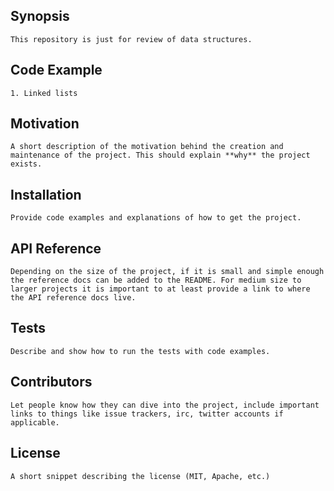 ## Synopsis

    This repository is just for review of data structures.

## Code Example

    1. Linked lists

## Motivation

    A short description of the motivation behind the creation and maintenance of the project. This should explain **why** the project exists.

## Installation

    Provide code examples and explanations of how to get the project.

## API Reference

    Depending on the size of the project, if it is small and simple enough the reference docs can be added to the README. For medium size to larger projects it is important to at least provide a link to where the API reference docs live.

## Tests

    Describe and show how to run the tests with code examples.

## Contributors

    Let people know how they can dive into the project, include important links to things like issue trackers, irc, twitter accounts if applicable.

## License

    A short snippet describing the license (MIT, Apache, etc.)
